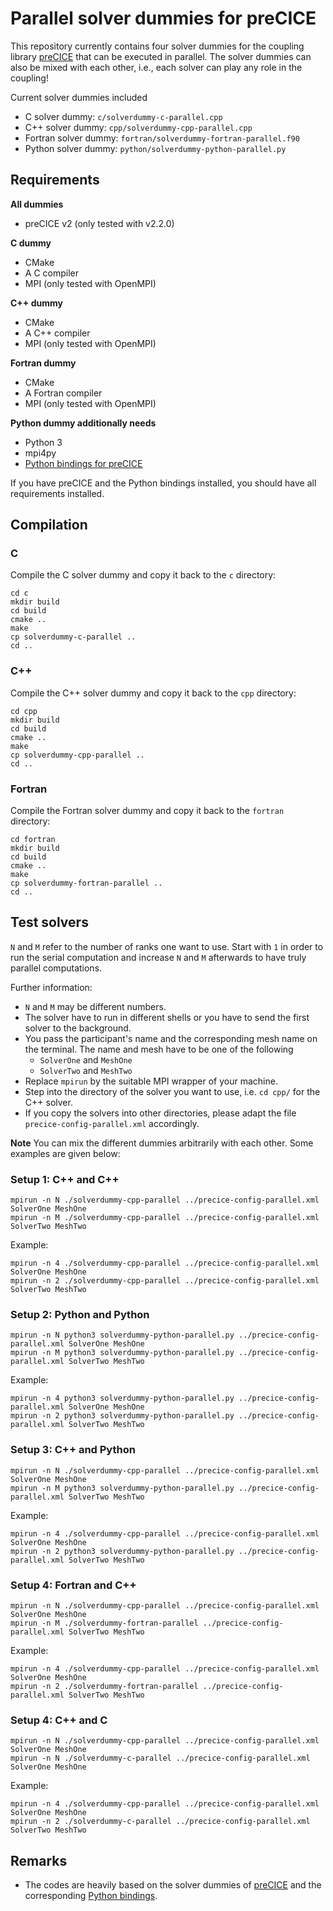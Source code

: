 # Parallel solver dummies for preCICE

This repository currently contains four solver dummies for the coupling library [preCICE](https://github.com/precice/precice) that can be executed in parallel. The solver dummies can also be mixed with each other, i.e., each solver can play any role in the coupling!

Current solver dummies included
- C solver dummy: `c/solverdummy-c-parallel.cpp`
- C++ solver dummy: `cpp/solverdummy-cpp-parallel.cpp`
- Fortran solver dummy: `fortran/solverdummy-fortran-parallel.f90`
- Python solver dummy: `python/solverdummy-python-parallel.py`


## Requirements

**All dummies**
- preCICE v2 (only tested with v2.2.0)

**C dummy**
- CMake
- A C compiler
- MPI (only tested with OpenMPI)

**C++ dummy**
- CMake
- A C++ compiler
- MPI (only tested with OpenMPI)

**Fortran dummy**
- CMake
- A Fortran compiler
- MPI (only tested with OpenMPI)

**Python dummy additionally needs**
- Python 3
- mpi4py
- [Python bindings for preCICE](https://github.com/precice/python-bindings)

If you have preCICE and the Python bindings installed, you should have all requirements installed.

## Compilation

### C

Compile the C solver dummy and copy it back to the `c` directory:

```
cd c
mkdir build
cd build
cmake ..
make
cp solverdummy-c-parallel ..
cd ..
```

### C++

Compile the C++ solver dummy and copy it back to the `cpp` directory:

```
cd cpp
mkdir build
cd build
cmake ..
make
cp solverdummy-cpp-parallel ..
cd ..
```

### Fortran

Compile the Fortran solver dummy and copy it back to the `fortran` directory:

```
cd fortran
mkdir build
cd build
cmake ..
make
cp solverdummy-fortran-parallel ..
cd ..
```

## Test solvers

`N` and `M` refer to the number of ranks one want to use. Start with `1` in order to run the serial computation and increase `N` and `M` afterwards to have truly parallel computations.

Further information:
- `N` and `M` may be different numbers.
- The solver have to run in different shells or you have to send the first solver to the background.
- You pass the participant's name and the corresponding mesh name on the terminal. The name and mesh have to be one of the following
    - `SolverOne` and `MeshOne`
    - `SolverTwo` and `MeshTwo`
- Replace `mpirun` by the suitable MPI wrapper of your machine.
- Step into the directory of the solver you want to use, i.e. `cd cpp/` for the C++ solver.
- If you copy the solvers into other directories, please adapt the file `precice-config-parallel.xml` accordingly.

**Note** You can mix the different dummies arbitrarily with each other. Some examples are given below:
### Setup 1: C++ and C++

```
mpirun -n N ./solverdummy-cpp-parallel ../precice-config-parallel.xml SolverOne MeshOne
mpirun -n M ./solverdummy-cpp-parallel ../precice-config-parallel.xml SolverTwo MeshTwo
```

Example:
```
mpirun -n 4 ./solverdummy-cpp-parallel ../precice-config-parallel.xml SolverOne MeshOne
mpirun -n 2 ./solverdummy-cpp-parallel ../precice-config-parallel.xml SolverTwo MeshTwo
```

### Setup 2: Python and Python

```
mpirun -n N python3 solverdummy-python-parallel.py ../precice-config-parallel.xml SolverOne MeshOne
mpirun -n M python3 solverdummy-python-parallel.py ../precice-config-parallel.xml SolverTwo MeshTwo
```

Example:
```
mpirun -n 4 python3 solverdummy-python-parallel.py ../precice-config-parallel.xml SolverOne MeshOne
mpirun -n 2 python3 solverdummy-python-parallel.py ../precice-config-parallel.xml SolverTwo MeshTwo
```

### Setup 3: C++ and Python

```
mpirun -n N ./solverdummy-cpp-parallel ../precice-config-parallel.xml SolverOne MeshOne
mpirun -n M python3 solverdummy-python-parallel.py ../precice-config-parallel.xml SolverTwo MeshTwo
```

Example:
```
mpirun -n 4 ./solverdummy-cpp-parallel ../precice-config-parallel.xml SolverOne MeshOne
mpirun -n 2 python3 solverdummy-python-parallel.py ../precice-config-parallel.xml SolverTwo MeshTwo
```

### Setup 4: Fortran and C++

```
mpirun -n N ./solverdummy-cpp-parallel ../precice-config-parallel.xml SolverOne MeshOne
mpirun -n M ./solverdummy-fortran-parallel ../precice-config-parallel.xml SolverTwo MeshTwo
```

Example:
```
mpirun -n 4 ./solverdummy-cpp-parallel ../precice-config-parallel.xml SolverOne MeshOne
mpirun -n 2 ./solverdummy-fortran-parallel ../precice-config-parallel.xml SolverTwo MeshTwo
```

### Setup 4: C++ and C

```
mpirun -n N ./solverdummy-cpp-parallel ../precice-config-parallel.xml SolverOne MeshOne
mpirun -n N ./solverdummy-c-parallel ../precice-config-parallel.xml SolverOne MeshOne
```

Example:
```
mpirun -n 4 ./solverdummy-cpp-parallel ../precice-config-parallel.xml SolverOne MeshOne
mpirun -n 2 ./solverdummy-c-parallel ../precice-config-parallel.xml  SolverTwo MeshTwo
```

## Remarks

- The codes are heavily based on the solver dummies of [preCICE](https://github.com/precice/precice) and the corresponding [Python bindings](https://github.com/precice/python-bindings).